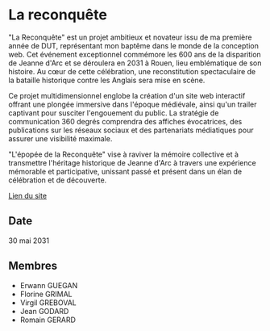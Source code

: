 # La reconquête
"La Reconquête" est un projet ambitieux et novateur issu de ma première année de DUT, représentant mon baptême dans le monde de la conception web. Cet événement exceptionnel commémore les 600 ans de la disparition de Jeanne d'Arc et se déroulera en 2031 à Rouen, lieu emblématique de son histoire. Au cœur de cette célébration, une reconstitution spectaculaire de la bataille historique contre les Anglais sera mise en scène.

Ce projet multidimensionnel englobe la création d'un site web interactif offrant une plongée immersive dans l'époque médiévale, ainsi qu'un trailer captivant pour susciter l'engouement du public. La stratégie de communication 360 degrés comprendra des affiches évocatrices, des publications sur les réseaux sociaux et des partenariats médiatiques pour assurer une visibilité maximale.

"L'épopée de la Reconquête" vise à raviver la mémoire collective et à transmettre l'héritage historique de Jeanne d'Arc à travers une expérience mémorable et participative, unissant passé et présent dans un élan de célébration et de découverte.

[Lien du site](https://lareconquete.netlify.app/)

## Date
30 mai 2031

## Membres
* Erwann GUEGAN
* Florine GRIMAL
* Virgil GREBOVAL
* Jean GODARD
* Romain GERARD
